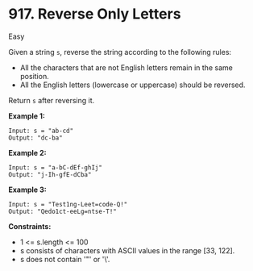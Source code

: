 # 917. Reverse Only Letters

Easy

Given a string `s`, reverse the string according to the following rules:

- All the characters that are not English letters remain in the same position.
- All the English letters (lowercase or uppercase) should be reversed.

Return `s` after reversing it.

 

**Example 1:**
```
Input: s = "ab-cd"
Output: "dc-ba"
```
**Example 2:**
```
Input: s = "a-bC-dEf-ghIj"
Output: "j-Ih-gfE-dCba"
```
**Example 3:**
```
Input: s = "Test1ng-Leet=code-Q!"
Output: "Qedo1ct-eeLg=ntse-T!"
``` 

**Constraints:**

- 1 <= s.length <= 100
- s consists of characters with ASCII values in the range [33, 122].
- s does not contain '\"' or '\\'.